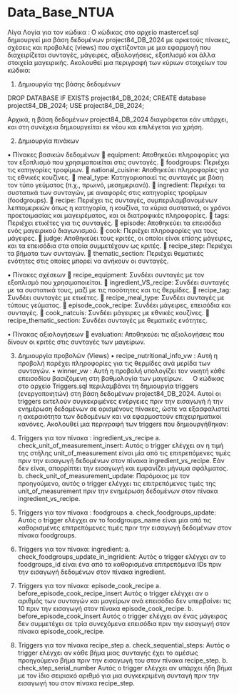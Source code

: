 # Data_Base_NTUA

Λίγα Λογία για τον κώδικα :
Ο κώδικας στο αρχείο mastercef.sql δημιουργεί μια βάση δεδομένων project84_DB_2024 με αρκετούς πίνακες, σχέσεις και προβολές (views) που σχετίζονται με μια εφαρμογή που διαχειρίζεται συνταγές, μάγειρες, αξιολογήσεις, εξοπλισμό και άλλα στοιχεία μαγειρικής. Ακολουθεί μια περιγραφή των κύριων στοιχείων του κώδικα:
1.	Δημιουργία της βάσης δεδομένων

DROP DATABASE IF EXISTS project84_DB_2024;
CREATE database project84_DB_2024;
USE project84_DB_2024;

Αρχικά, η βάση δεδομένων project84_DB_2024 διαγράφεται εάν υπάρχει, και στη συνέχεια δημιουργείται εκ νέου και επιλέγεται για χρήση.

2.	Δημιουργία πινάκων

•	Πίνακες βασικών δεδομένων
	equipment: Αποθηκεύει πληροφορίες για τον εξοπλισμό που χρησιμοποιείται στις συνταγές.
	foodgroups: Περιέχει τις κατηγορίες τροφίμων.
	national_cuisine: Αποθηκεύει πληροφορίες για τις εθνικές κουζίνες.
	meal_type: Κατηγοριοποιεί τις συνταγές με βάση τον τύπο γεύματος (π.χ., πρωινό, μεσημεριανό).
	ingredient: Περιέχει τα συστατικά των συνταγών, με αναφορές στις κατηγορίες τροφίμων (foodgroups).
	recipe: Περιέχει τις συνταγές, συμπεριλαμβανομένων λεπτομερειών όπως η κατηγορία, η κουζίνα, τα κύρια συστατικά, οι χρόνοι προετοιμασίας και μαγειρέματος, και οι διατροφικές πληροφορίες.
	tags: Περιέχει ετικέτες για τις συνταγές.
	episode: Αποθηκεύει τα επεισόδια ενός μαγειρικού διαγωνισμού.
	cook: Περιέχει πληροφορίες για τους μάγειρες.
	judge: Αποθηκεύει τους κριτές, οι οποίοι είναι επίσης μάγειρες, και τα επεισόδια στα οποία συμμετέχουν ως κριτές.
	recipe_step: Περιέχει τα βήματα των συνταγών.
	thematic_section: Περιέχει θεματικές ενότητες στις οποίες μπορεί να ανήκουν οι συνταγές.

•	Πίνακες σχέσεων
	recipe_equipment: Συνδέει συνταγές με τον εξοπλισμό που χρησιμοποιείται.
	ingredient_VS_recipe: Συνδέει συνταγές με τα συστατικά τους, μαζί με τις ποσότητες και τις θερμίδες.
	recipe_tag: Συνδέει συνταγές με ετικέτες.
	recipe_meal_type: Συνδέει συνταγές με τύπους γεύματος.
	episode_cook_recipe: Συνδέει μάγειρες, επεισόδια και συνταγές.
	cook_natcuis: Συνδέει μάγειρες με εθνικές κουζίνες.
	recipe_thematic_section: Συνδέει συνταγές με θεματικές ενότητες.

•	Πίνακας αξιολογήσεων
	evaluation: Αποθηκεύει τις αξιολογήσεις που δίνουν οι κριτές στις συνταγές των μαγείρων.


3.	Δημιουργία προβολών (Views)
•	recipe_nutritional_info_vw : Αυτή η προβολή παρέχει πληροφορίες για τις θερμίδες ανά μερίδα των συνταγών.
•	winner_vw : Αυτή η προβολή υπολογίζει τον νικητή κάθε επεισοδίου βασιζόμενη στη βαθμολογία των μαγείρων.
 
Ο κώδικας στο αρχείο Triggers.sql περιλαμβάνει τη δημιουργία triggers (ενεργοποιητών) στη βάση δεδομένων project84_DB_2024. Αυτοί οι triggers εκτελούν συγκεκριμένες ενέργειες πριν την εισαγωγή ή την ενημέρωση δεδομένων σε ορισμένους πίνακες, ώστε να εξασφαλιστεί η ακεραιότητα των δεδομένων και να εφαρμοστούν επιχειρηματικοί κανόνες. Ακολουθεί μια περιγραφή των triggers που δημιουργήθηκαν:
1.	Triggers για τον πίνακα : ingredient_vs_recipe
a.	check_unit_of_measurement_insert:
Αυτός ο trigger ελέγχει αν η τιμή της στήλης unit_of_measurement είναι μία από τις επιτρεπόμενες τιμές πριν την εισαγωγή δεδομένων στον πίνακα ingredient_vs_recipe. Εάν δεν είναι, απορρίπτει την εισαγωγή και εμφανίζει μήνυμα σφάλματος.
b.	check_unit_of_measurement_update:
Παρόμοιος με τον προηγούμενο, αυτός ο trigger ελέγχει τις επιτρεπόμενες τιμές της unit_of_measurement πριν την ενημέρωση δεδομένων στον πίνακα ingredient_vs_recipe.
2.	Triggers για τον πίνακα : foodgroups
a.	check_foodgroups_update: 
Αυτός ο trigger ελέγχει αν το foodgroups_name είναι μία από τις καθορισμένες επιτρεπόμενες τιμές πριν την εισαγωγή δεδομένων στον πίνακα foodgroups.
3.	Triggers για τον πίνακα: ingredient:
a.	check_foodgroups_update_in_ingridient:
Αυτός ο trigger ελέγχει αν το foodgroups_id είναι ένα από τα καθορισμένα επιτρεπόμενα IDs πριν την εισαγωγή δεδομένων στον πίνακα ingredient.
4.	Triggers για τον πίνακα: episode_cook_recipe
a.	before_episode_cook_recipe_insert
Αυτός ο trigger ελέγχει αν ο αριθμός των συνταγών και μαγείρων ανά επεισόδιο δεν υπερβαίνει τις 10 πριν την εισαγωγή στον πίνακα episode_cook_recipe.
b.	before_episode_cook_insert
Αυτός ο trigger ελέγχει αν ένας μάγειρας δεν συμμετέχει σε τρία συνεχόμενα επεισόδια πριν την εισαγωγή στον πίνακα episode_cook_recipe.

5.	Triggers για τον πίνακα recipe_step
a.	check_sequential_steps:
Αυτός ο trigger ελέγχει αν κάθε βήμα μιας συνταγής έχει το αμέσως προηγούμενο βήμα πριν την εισαγωγή του στον πίνακα recipe_step.
b.	check_step_serial_number
Αυτός ο trigger ελέγχει αν υπάρχει ήδη βήμα με τον ίδιο σειριακό αριθμό για μια συγκεκριμένη συνταγή πριν την εισαγωγή του στον πίνακα recipe_step.
